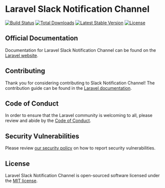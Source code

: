 # Laravel Slack Notification Channel


<a href="https://github.com/laravel/slack-notification-channel/actions"><img src="https://github.com/laravel/slack-notification-channel/workflows/tests/badge.svg" alt="Build Status"></a>
<a href="https://packagist.org/packages/laravel/slack-notification-channel"><img src="https://img.shields.io/packagist/dt/laravel/slack-notification-channel" alt="Total Downloads"></a>
<a href="https://packagist.org/packages/laravel/slack-notification-channel"><img src="https://img.shields.io/packagist/v/laravel/slack-notification-channel" alt="Latest Stable Version"></a>
<a href="https://packagist.org/packages/laravel/slack-notification-channel"><img src="https://img.shields.io/packagist/l/laravel/slack-notification-channel" alt="License"></a>

## Official Documentation

Documentation for Laravel Slack Notification Channel can be found on the [Laravel website](https://laravel.com/docs/notifications#slack-notifications).

## Contributing

Thank you for considering contributing to Slack Notification Channel! The contribution guide can be found in the [Laravel documentation](https://laravel.com/docs/contributions).

## Code of Conduct

In order to ensure that the Laravel community is welcoming to all, please review and abide by the [Code of Conduct](https://laravel.com/docs/contributions#code-of-conduct).

## Security Vulnerabilities

Please review [our security policy](https://github.com/laravel/slack-notification-channel/security/policy) on how to report security vulnerabilities.

## License

Laravel Slack Notification Channel is open-sourced software licensed under the [MIT license](LICENSE.md).
